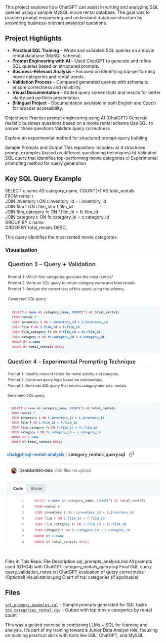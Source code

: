 This project explores how ChatGPT can assist in writing and analyzing SQL queries using a sample MySQL movie rental database. The goal was to practice prompt engineering and understand database structure by answering business-relevant analytical questions.

## Project Highlights

- **Practical SQL Training** – Wrote and validated SQL queries on a movie rental database (MySQL schema).  
- **Prompt Engineering with AI** – Used ChatGPT to generate and refine SQL queries based on structured prompts.  
- **Business-Relevant Analysis** – Focused on identifying top-performing movie categories and rental trends.  
- **Validation Process** – Compared generated queries with schema to ensure correctness and reliability.  
- **Visual Documentation** – Added query screenshots and results for better clarity and portfolio presentation.  
- **Bilingual Project** – Documentation available in both English and Czech for broader accessibility.  

Objectives:
Practice prompt engineering using AI (ChatGPT)
Generate realistic business questions based on a movie rental schema
Use SQL to answer those questions
Validate query correctness

Explore an experimental method for structured prompt-query building

Sample Prompts and Output
This repository includes:
a) 4 structured prompt examples (based on different questioning techniques)
b) Validated SQL query that identifies top-performing movie categories
c) Experimental prompting method for query generation

## Key SQL Query Example

SELECT c.name AS category_name, COUNT(*) AS total_rentals  
FROM rental r  
JOIN inventory i ON r.inventory_id = i.inventory_id  
JOIN film f ON i.film_id = f.film_id  
JOIN film_category fc ON f.film_id = fc.film_id  
JOIN category c ON fc.category_id = c.category_id  
GROUP BY c.name  
ORDER BY total_rentals DESC;

This query identifies the most rented movie categories.

### Visualization
![Query 3 Example](obrazek%20do%20ChatGpt_question3.JPG)
![Query 4 Example](obrazek%20do%20ChatGpt_question4.JPG)
![SQL File Example](obrazek_category_rentals_query.JPG)

Files in This Repo:
File	                                      Description
sql_prompts_analysis.md	         All prompts used (Q1–Q4) with ChatGPT
category_rentals_query.sql           	Final SQL query
query_validation_notes.txt	     ChatGPT evaluation of query correctness
(Optional) visualization.png	   Chart of top categories (if applicable)
## Files
[`sql_prompts_examples.sql`](sql_prompts_examples.sql) – Sample prompts generated for SQL tasks
[`top_categories_rental.csv`](top_categories_rental.csv) – Output with top movie categories by rental count

This was a guided exercise in combining LLMs + SQL for learning and analysis. It’s part of my training toward a Junior Data Analyst role, focusing on building practical skills with tools like SQL, ChatGPT, and MySQL. 
